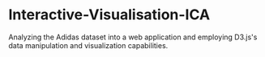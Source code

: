 # Interactive-Visualisation-ICA
Analyzing the Adidas dataset into a web application and employing D3.js's data manipulation and visualization capabilities.
